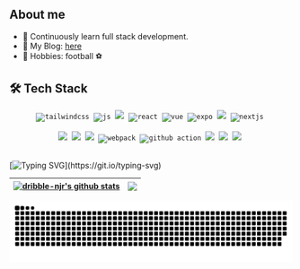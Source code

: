 ## About me

- 🌱 Continuously learn full stack development.
- 💼 My Blog: [here](https://dribble-njr.github.io/blog/)
- 👋 Hobbies: football ⚽

## 🛠️ Tech Stack

<div align="center">
  <code><img height="40" src="https://api.iconify.design/skill-icons:tailwindcss-dark.svg" alt="tailwindcss" style="height: 40px"></code>&nbsp;
  <code><img height="40" src="https://api.iconify.design/skill-icons:javascript.svg" alt="js" style="height: 40px"></code>&nbsp;
  <code><img height="40" src="https://api.iconify.design/skill-icons:typescript.svg" style="height: 40px"></code>&nbsp;
  <code><img height="40" src="https://api.iconify.design/devicon:react.svg" alt="react" style="height: 40px"></code>&nbsp;
  <code><img height="40" src="https://api.iconify.design/devicon:vuejs.svg" alt="vue" style="height: 40px"></code>&nbsp;
  <code><img height="40" src="https://cdn.simpleicons.org/expo/000020/edeef0" alt="expo" style="height: 40px"></code>&nbsp;
  <code><img height="40" src="https://api.iconify.design/skill-icons:nestjs-dark.svg" style="height: 40px"></code>&nbsp;
  <code><img height="40" src="https://api.iconify.design/logos:nextjs-icon.svg" alt="nextjs" style="height: 40px"></code>&nbsp;
</div>

<br />

<div align="center">
  <code><img height="40" src="https://api.iconify.design/devicon:git.svg" style="height: 40px"></code>&nbsp;
  <code><img height="40" src="https://api.iconify.design/devicon:vscode.svg" style="height: 40px"></code>&nbsp;
  <code><img height="40" src="https://api.iconify.design/skill-icons:vite-dark.svg" style="height: 40px"></code>&nbsp;
  <code><img height="40" src="https://api.iconify.design/devicon:webpack.svg" alt="webpack" style="height: 40px"></code>&nbsp;
  <code><img height="40" src="https://api.iconify.design/devicon:githubactions.svg" alt="github action" style="height: 40px"></code>&nbsp;
  <code><img height="40" src="https://api.iconify.design/devicon:nginx.svg" style="height: 40px"></code>&nbsp;
  <code><img height="40" src="https://api.iconify.design/skill-icons:prisma.svg" style="height: 40px"></code>&nbsp;
  <code><img height="40" src="https://api.iconify.design/skill-icons:docker.svg" style="height: 40px"></code>&nbsp;
</div>

<br/>

[![Typing SVG](https://readme-typing-svg.herokuapp.com?font=Fira+Code&pause=1000&color=539BF5&background=4184E41A&vCenter=true&multiline=true&random=false&width=550&height=40&lines=Enquanto+houver+1%25+de+chance%2C+teremo+99%25+f%C3%A9.)](https://git.io/typing-svg)

| <a href="https://github.com/dribble-njr/github-readme-stats"><img align="center" src="https://github-readme-stats.vercel.app/api?username=dribble-njr&show_icons=true&hide_border=true&theme=transparent" alt="dribble-njr's github stats" /></a> | <a href="https://github.com/dribble-njr/github-readme-stats"><img align="center" src="https://github-readme-stats.vercel.app/api/top-langs/?username=dribble-njr&layout=compact&hide_border=true&theme=transparent" /></a> |
| ------------------------------------------------------------------------------------------------------------------------------------------------------------------------------------------------------------------------------------------------- | -------------------------------------------------------------------------------------------------------------------------------------------------------------------------------------------------------------------------- |

<picture>
  <source media="(prefers-color-scheme: dark)" srcset="https://raw.githubusercontent.com/dribble-njr/dribble-njr/output/snake-dark.svg" />
  <source media="(prefers-color-scheme: light)" srcset="https://raw.githubusercontent.com/dribble-njr/dribble-njr/output/snake.svg" />
  <img alt="github-snake" src="https://raw.githubusercontent.com/dribble-njr/dribble-njr/output/snake.svg" />
</picture>
